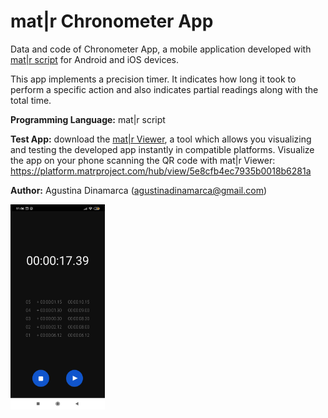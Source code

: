 # mat|r Chronometer App
Data and code of Chronometer App, a mobile application developed with [mat|r script](https://www.matrproject.com/) for Android and iOS devices.

This app implements a precision timer. It indicates how long it took to perform a specific action and also indicates partial readings along with the total time.

**Programming Language:** mat|r script

**Test App:** download the [mat|r Viewer](http://matrproject.com/docs/eng/viewer-eng/), a tool which allows you visualizing and testing the developed app instantly in compatible platforms. Visualize the app on your phone scanning the QR code with mat|r Viewer: https://platform.matrproject.com/hub/view/5e8cfb4ec7935b0018b6281a

**Author:** Agustina Dinamarca (agustinadinamarca@gmail.com)

<img src="Images/img.jpg" width="30%" height="30%">
